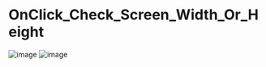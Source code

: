 # OnClick_Check_Screen_Width_Or_Height
![image](https://github.com/MehwarMedhi321/OnClick_Check_Screen_Width_Height/assets/154052609/cc765611-c52b-48bb-b9c3-e6af9cacfca7)
![image](https://github.com/MehwarMedhi321/OnClick_Check_Screen_Width_Height/assets/154052609/d65248f3-2c6b-49a7-ab30-9f114171ab89)
